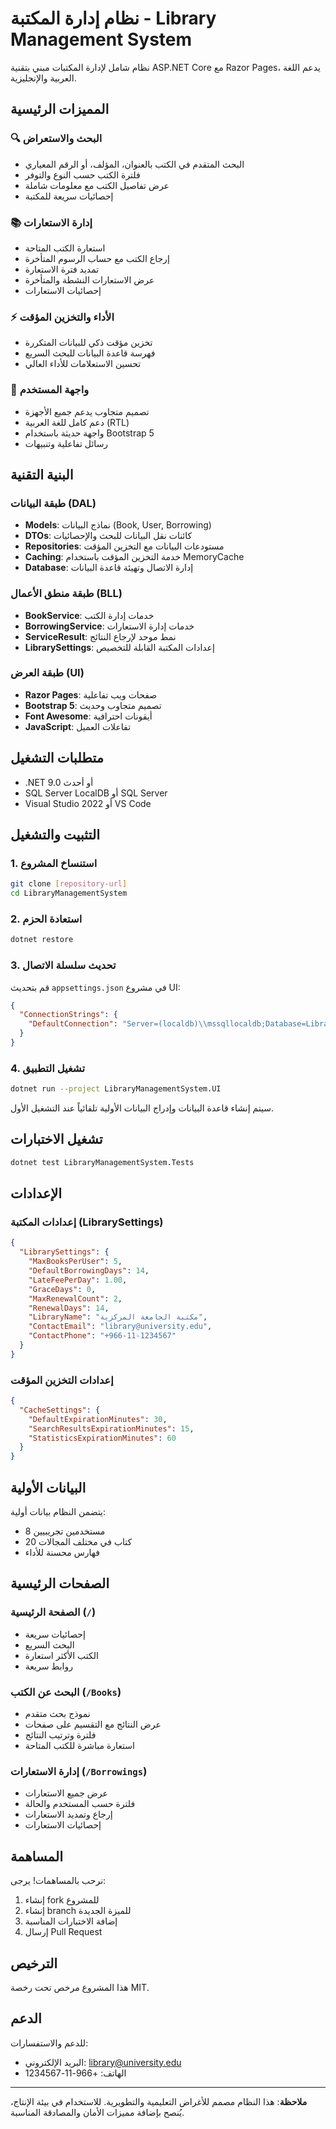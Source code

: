 # نظام إدارة المكتبة - Library Management System

نظام شامل لإدارة المكتبات مبني بتقنية ASP.NET Core مع Razor Pages، يدعم اللغة العربية والإنجليزية.

## المميزات الرئيسية

### 🔍 البحث والاستعراض
- البحث المتقدم في الكتب بالعنوان، المؤلف، أو الرقم المعياري
- فلترة الكتب حسب النوع والتوفر
- عرض تفاصيل الكتب مع معلومات شاملة
- إحصائيات سريعة للمكتبة

### 📚 إدارة الاستعارات
- استعارة الكتب المتاحة
- إرجاع الكتب مع حساب الرسوم المتأخرة
- تمديد فترة الاستعارة
- عرض الاستعارات النشطة والمتأخرة
- إحصائيات الاستعارات

### ⚡ الأداء والتخزين المؤقت
- تخزين مؤقت ذكي للبيانات المتكررة
- فهرسة قاعدة البيانات للبحث السريع
- تحسين الاستعلامات للأداء العالي

### 🎨 واجهة المستخدم
- تصميم متجاوب يدعم جميع الأجهزة
- دعم كامل للغة العربية (RTL)
- واجهة حديثة باستخدام Bootstrap 5
- رسائل تفاعلية وتنبيهات

## البنية التقنية

### طبقة البيانات (DAL)
- **Models**: نماذج البيانات (Book, User, Borrowing)
- **DTOs**: كائنات نقل البيانات للبحث والإحصائيات
- **Repositories**: مستودعات البيانات مع التخزين المؤقت
- **Caching**: خدمة التخزين المؤقت باستخدام MemoryCache
- **Database**: إدارة الاتصال وتهيئة قاعدة البيانات

### طبقة منطق الأعمال (BLL)
- **BookService**: خدمات إدارة الكتب
- **BorrowingService**: خدمات إدارة الاستعارات
- **ServiceResult**: نمط موحد لإرجاع النتائج
- **LibrarySettings**: إعدادات المكتبة القابلة للتخصيص

### طبقة العرض (UI)
- **Razor Pages**: صفحات ويب تفاعلية
- **Bootstrap 5**: تصميم متجاوب وحديث
- **Font Awesome**: أيقونات احترافية
- **JavaScript**: تفاعلات العميل

## متطلبات التشغيل

- .NET 9.0 أو أحدث
- SQL Server LocalDB أو SQL Server
- Visual Studio 2022 أو VS Code

## التثبيت والتشغيل

### 1. استنساخ المشروع
```bash
git clone [repository-url]
cd LibraryManagementSystem
```

### 2. استعادة الحزم
```bash
dotnet restore
```

### 3. تحديث سلسلة الاتصال
قم بتحديث `appsettings.json` في مشروع UI:
```json
{
  "ConnectionStrings": {
    "DefaultConnection": "Server=(localdb)\\mssqllocaldb;Database=LibraryManagementSystem;Trusted_Connection=true;MultipleActiveResultSets=true"
  }
}
```

### 4. تشغيل التطبيق
```bash
dotnet run --project LibraryManagementSystem.UI
```

سيتم إنشاء قاعدة البيانات وإدراج البيانات الأولية تلقائياً عند التشغيل الأول.

## تشغيل الاختبارات

```bash
dotnet test LibraryManagementSystem.Tests
```

## الإعدادات

### إعدادات المكتبة (LibrarySettings)
```json
{
  "LibrarySettings": {
    "MaxBooksPerUser": 5,
    "DefaultBorrowingDays": 14,
    "LateFeePerDay": 1.00,
    "GraceDays": 0,
    "MaxRenewalCount": 2,
    "RenewalDays": 14,
    "LibraryName": "مكتبة الجامعة المركزية",
    "ContactEmail": "library@university.edu",
    "ContactPhone": "+966-11-1234567"
  }
}
```

### إعدادات التخزين المؤقت
```json
{
  "CacheSettings": {
    "DefaultExpirationMinutes": 30,
    "SearchResultsExpirationMinutes": 15,
    "StatisticsExpirationMinutes": 60
  }
}
```

## البيانات الأولية

يتضمن النظام بيانات أولية:
- 8 مستخدمين تجريبيين
- 20 كتاب في مختلف المجالات
- فهارس محسنة للأداء

## الصفحات الرئيسية

### الصفحة الرئيسية (`/`)
- إحصائيات سريعة
- البحث السريع
- الكتب الأكثر استعارة
- روابط سريعة

### البحث عن الكتب (`/Books`)
- نموذج بحث متقدم
- عرض النتائج مع التقسيم على صفحات
- فلترة وترتيب النتائج
- استعارة مباشرة للكتب المتاحة

### إدارة الاستعارات (`/Borrowings`)
- عرض جميع الاستعارات
- فلترة حسب المستخدم والحالة
- إرجاع وتمديد الاستعارات
- إحصائيات الاستعارات

## المساهمة

نرحب بالمساهمات! يرجى:
1. إنشاء fork للمشروع
2. إنشاء branch للميزة الجديدة
3. إضافة الاختبارات المناسبة
4. إرسال Pull Request

## الترخيص

هذا المشروع مرخص تحت رخصة MIT.

## الدعم

للدعم والاستفسارات:
- البريد الإلكتروني: library@university.edu
- الهاتف: +966-11-1234567

---

**ملاحظة**: هذا النظام مصمم للأغراض التعليمية والتطويرية. للاستخدام في بيئة الإنتاج، يُنصح بإضافة مميزات الأمان والمصادقة المناسبة.
